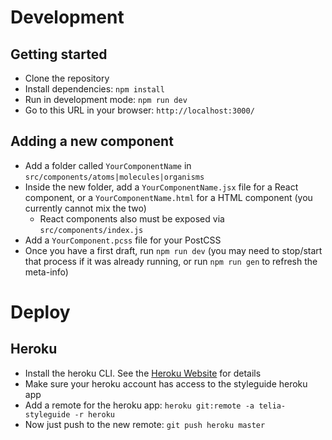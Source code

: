 # Development

## Getting started

- Clone the repository
- Install dependencies: `npm install`
- Run in development mode: `npm run dev`
- Go to this URL in your browser: `http://localhost:3000/`

## Adding a new component

- Add a folder called `YourComponentName` in `src/components/atoms|molecules|organisms`
- Inside the new folder, add a `YourComponentName.jsx` file for a React component, or a `YourComponentName.html` for a HTML component (you currently cannot mix the two)
  - React components also must be exposed via `src/components/index.js`
- Add a `YourComponent.pcss` file for your PostCSS
- Once you have a first draft, run `npm run dev` (you may need to stop/start that process if it was already running, or run `npm run gen` to refresh the meta-info)

# Deploy

## Heroku

- Install the heroku CLI. See the [Heroku Website](https://devcenter.heroku.com/articles/heroku-cli#download-and-install) for details
- Make sure your heroku account has access to the styleguide heroku app
- Add a remote for the heroku app: `heroku git:remote -a telia-styleguide -r heroku`
- Now just push to the new remote: `git push heroku master`
